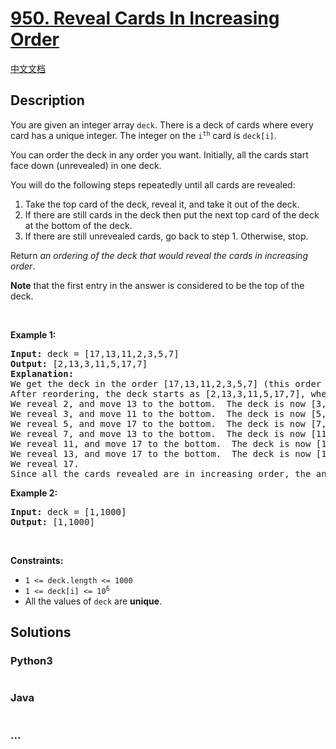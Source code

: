 # [950. Reveal Cards In Increasing Order](https://leetcode.com/problems/reveal-cards-in-increasing-order)

[中文文档](/solution/0900-0999/0950.Reveal%20Cards%20In%20Increasing%20Order/README.md)

## Description

<p>You are given an integer array <code>deck</code>. There is a deck of cards where every card has a unique integer. The integer on the <code>i<sup>th</sup></code> card is <code>deck[i]</code>.</p>

<p>You can order the deck in any order you want. Initially, all the cards start face down (unrevealed) in one deck.</p>

<p>You will do the following steps repeatedly until all cards are revealed:</p>

<ol>
	<li>Take the top card of the deck, reveal it, and take it out of the deck.</li>
	<li>If there are still cards in the deck then put the next top card of the deck at the bottom of the deck.</li>
	<li>If there are still unrevealed cards, go back to step 1. Otherwise, stop.</li>
</ol>

<p>Return <em>an ordering of the deck that would reveal the cards in increasing order</em>.</p>

<p><strong>Note</strong> that the first entry in the answer is considered to be the top of the deck.</p>

<p>&nbsp;</p>
<p><strong class="example">Example 1:</strong></p>

<pre>
<strong>Input:</strong> deck = [17,13,11,2,3,5,7]
<strong>Output:</strong> [2,13,3,11,5,17,7]
<strong>Explanation:</strong> 
We get the deck in the order [17,13,11,2,3,5,7] (this order does not matter), and reorder it.
After reordering, the deck starts as [2,13,3,11,5,17,7], where 2 is the top of the deck.
We reveal 2, and move 13 to the bottom.  The deck is now [3,11,5,17,7,13].
We reveal 3, and move 11 to the bottom.  The deck is now [5,17,7,13,11].
We reveal 5, and move 17 to the bottom.  The deck is now [7,13,11,17].
We reveal 7, and move 13 to the bottom.  The deck is now [11,17,13].
We reveal 11, and move 17 to the bottom.  The deck is now [13,17].
We reveal 13, and move 17 to the bottom.  The deck is now [17].
We reveal 17.
Since all the cards revealed are in increasing order, the answer is correct.
</pre>

<p><strong class="example">Example 2:</strong></p>

<pre>
<strong>Input:</strong> deck = [1,1000]
<strong>Output:</strong> [1,1000]
</pre>

<p>&nbsp;</p>
<p><strong>Constraints:</strong></p>

<ul>
	<li><code>1 &lt;= deck.length &lt;= 1000</code></li>
	<li><code>1 &lt;= deck[i] &lt;= 10<sup>6</sup></code></li>
	<li>All the values of <code>deck</code> are <strong>unique</strong>.</li>
</ul>

## Solutions

<!-- tabs:start -->

### **Python3**

```python

```

### **Java**

```java

```

### **...**

```

```

<!-- tabs:end -->
